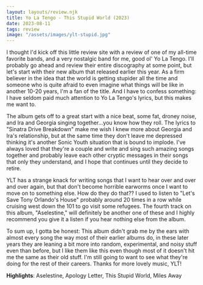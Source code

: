 ```yaml
---
layout: layouts/review.njk
title: Yo La Tengo - This Stupid World (2023)
date: 2023-08-11
tags: review
image: "/assets/images/ylt-stupid.jpg"
---
```


I thought I'd kick off this little review site with a review of one of my all-time favorite bands, and a very nostalgic band for me, good ol' Yo La Tengo. I'll probably go ahead and review their entire discography at some point, but let's start with their new album that released earlier this year. As a firm believer in the idea that the world is getting stupider all the time and someone who is quite afraid to even imagine what things will be like in another 10-20 years, I'm a fan of the title. And I have to confess something: I have seldom paid much attention to Yo La Tengo's lyrics, but this makes me want to.

The album gets off to a great start with a nice beat, some fat, droney noise, and Ira and Georgia singing together...you know how they roll. The lyrics to "Sinatra Drive Breakdown" make me wish I knew more about Georgia and Ira's relationship, but at the same time they don't leave me depressed thinking it's another Sonic Youth situation that is bound to implode. I've always loved that they're a couple and write and sing such amazing songs together and probably leave each other cryptic messages in their songs that only they understand, and I hope that continues until they decide to retire.

YLT has a strange knack for writing songs that I want to hear over and over and over again, but that don't become horrible earworms once I want to move on to something else. How do they do that?? I used to listen to "Let's Save Tony Orlando's House" probably around 20 times in a row while cruising west down the 101 to go visit some refugees. The fourth track on this album, "Aselestine," will definitely be another one of these and I highly recommend you give it a listen if you hear nothing else from the album.

To sum up, I gotta be honest: This album didn't grab me by the ears with almost every song the way most of their earlier albums do, in these later years they are leaning a bit more into random, experimental, and noisy stuff even than before, but I like them like this even though most of it doesn't hit me the same as their old stuff. I'm still going to want to see what they're doing for the rest of their careers. Thanks for more lovely music, YLT!


**Highlights**: Aselestine, Apology Letter, This Stupid World, Miles Away
